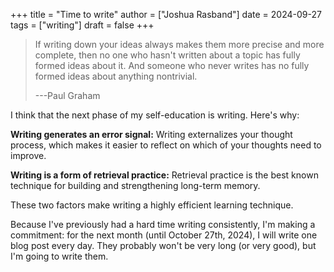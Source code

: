 +++
title = "Time to write"
author = ["Joshua Rasband"]
date = 2024-09-27
tags = ["writing"]
draft = false
+++

> If writing down your ideas always makes them more precise and more complete,
> then no one who hasn't written about a topic has fully formed ideas about it.
> And someone who never writes has no fully formed ideas about anything
> nontrivial.
>
> ---Paul Graham

I think that the next phase of my self-education is writing. Here's why:

**Writing generates an error signal:** Writing externalizes your thought process,
which makes it easier to reflect on which of your thoughts need to improve.

**Writing is a form of retrieval practice:** Retrieval practice is the best
known technique for building and strengthening long-term memory.

These two factors make writing a highly efficient learning technique.

Because I've previously had a hard time writing consistently, I'm making a
commitment: for the next month (until October 27th, 2024), I will write one blog
post every day. They probably won't be very long (or very good), but I'm going to
write them.
